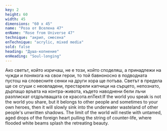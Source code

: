 ```yaml
---
key: 2
height: 60
width: 45
dimensions: "60 x 45"
name: "Роза от Вселена 47"
enName: "Rose from Universe 47"
technique: "акрил, смесена"
enTechnique: "acrylic, mixed media"
sold: false
heading: "Душа-копнение"
enHeading: "Soul-longing"
---
```

Ако светът, който изричаш, не е този, който споделяш,
а принадлежи на чужди и понякога на свои герои, то той бавноносно в подводната
пустош на словесните сенки на други хора ще потъва.
Светът в предела ще се сгуши с неовладени, престарели капчици на сърцето,
непознато, дърпащо връвта на контра-живота,
където наводнени бели лъчи разплискат отдръпващата се красота.enText:If the world you speak is not the world you share,
but it belongs to other people and sometimes to your own heroes, then it will slowly sink
into the underwater wasteland of other people's unwritten shadows.
The limit of the world will nestle with untamed, aged drops of the foreign heart pulling the string of counter-life,
where flooded white beams splash the retreating beauty.